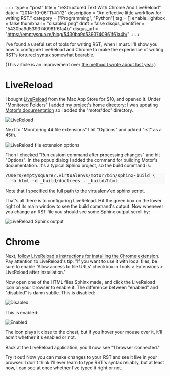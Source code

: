 +++
type = "post"
title = "reStructured Text With Chrome And LiveReload"
date = "2014-10-06T11:41:12"
description = "An effective little workflow for writing RST."
category = ["Programming", "Python"]
tag = []
enable_lightbox = false
thumbnail = "disabled.png"
draft = false
disqus_identifier = "5430ba9d5393740961f61a4b"
disqus_url = "https://emptysqua.re/blog/5430ba9d5393740961f61a4b/"
+++

<p>I've found a useful set of tools for writing RST, when I must. I'll show you how to configure LiveReload and Chrome to make the experience of writing RST's tortured syntax somewhat bearable.</p>
<p>(This article is an improvement over <a href="/restructuredtext-in-pycharm-firefox-and-anger/">the method I wrote about last year</a>.)</p>
<h1 id="livereload">LiveReload</h1>
<p>I bought <a href="https://itunes.apple.com/us/app/livereload/id482898991?mt=12">LiveReload</a> from the Mac App Store for $10, and opened it. Under "Monitored Folders" I added my project's home directory: I was updating <a href="https://github.com/mongodb/motor/tree/master/doc">Motor's documentation</a> so I added the "motor/doc" directory.</p>
<p><img style="display:block; margin-left:auto; margin-right:auto;" src="livereload-1.png" alt="LiveReload" title="LiveReload" /></p>
<p>Next to "Monitoring 44 file extensions" I hit "Options" and added "rst" as a 45th.</p>
<p><img style="display:block; margin-left:auto; margin-right:auto;" src="livereload-2.png" alt="LiveReload file extension options" title="LiveReload file extension options" /></p>
<p>Then I checked "Run custom command after processing changes" and hit "Options". In the popup dialog I added the command for building Motor's documentation. It's a typical Sphinx project, so the build command is:</p>
<div class="codehilite" style="background: #f8f8f8"><pre style="line-height: 125%">/Users/emptysquare/.virtualenvs/motor/bin/sphinx-build \
  -b html -d _build/doctrees . _build/html
</pre></div>


<p>Note that I specified the full path to the virtualenv'ed sphinx script.</p>
<p>That's all there is to configuring LiveReload. Hit the green box on the lower right of its main window to see the build command's output. Now whenever you change an RST file you should see some Sphinx output scroll by:</p>
<p><img style="display:block; margin-left:auto; margin-right:auto;" src="livereload-output.png" alt="LiveReload Sphinx output" title="LiveReload Sphinx output" /></p>
<h1 id="chrome">Chrome</h1>
<p>Next, <a href="http://feedback.livereload.com/knowledgebase/articles/86242-how-do-i-install-and-use-the-browser-extensions-">follow LiveReload's instructions for installing the Chrome extension</a>. Pay attention to LiveReload's tip: "If you want to use it with local files, be sure to enable 'Allow access to file URLs' checkbox in Tools &gt; Extensions &gt; LiveReload after installation."</p>
<p>Now open one of the HTML files Sphinx made, and click the LiveReload icon on your browser to enable it. The difference between "enabled" and "disabled" is damn subtle. This is disabled:</p>
<p><img style="display:block; margin-left:auto; margin-right:auto;" src="disabled.png" alt="Disabled" title="Disabled" /></p>
<p>This is enabled:</p>
<p><img style="display:block; margin-left:auto; margin-right:auto;" src="enabled.png" alt="Enabled" title="Enabled" /></p>
<p>The icon plays it close to the chest, but if you hover your mouse over it, it'll admit whether it's enabled or not.</p>
<p>Back at the LiveReload application, you'll now see "1 browser connected."</p>
<p>Try it out! Now you can make changes to your RST and see it live in your browser. I don't think I'll ever learn to type RST's syntax reliably, but at least now, I can see at once whether I've typed it right or not.</p>
